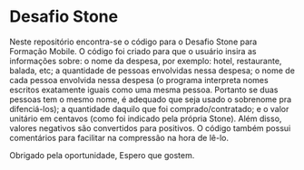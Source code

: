 # Desafio Stone
Neste repositório encontra-se o código para o Desafio Stone para Formação Mobile. 
O código foi criado para que o usuário insira as informações sobre: o nome da despesa, por exemplo: hotel, restaurante, balada, etc; a quantidade de pessoas envolvidas nessa despesa; o nome de cada pessoa envolvida nessa despesa (o programa interpreta nomes escritos exatamente iguais como uma mesma pessoa. Portanto se duas pessoas tem o mesmo nome, é adequado que seja usado o sobrenome pra difenciá-los); a quantidade daquilo que foi comprado/contratado; e o valor unitário em centavos (como foi indicado pela própria Stone). Além disso, valores negativos são convertidos para positivos.
O código também possui comentários para facilitar na compressão na hora de lê-lo.

Obrigado pela oportunidade,
Espero que gostem.
